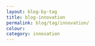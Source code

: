 ```yaml
---
layout: blog-by-tag
title: blog-innovation
permalink: blog/tag/innovation/
colour:
category: innovation
---
```

